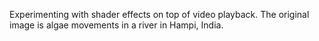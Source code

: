 Experimenting with shader effects on top of video playback. The original image
is algae movements in a river in Hampi, India.
